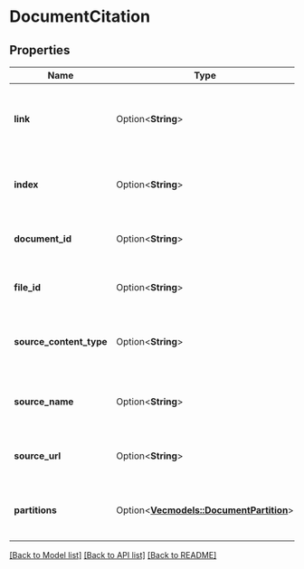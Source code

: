 # DocumentCitation

## Properties

Name | Type | Description | Notes
------------ | ------------- | ------------- | -------------
**link** | Option<**String**> | URL or reference to the original source document | [optional]
**index** | Option<**String**> | Identifier or position of the citation within the source | [optional]
**document_id** | Option<**String**> | Unique identifier for the document | [optional]
**file_id** | Option<**String**> | Unique identifier for the file in storage | [optional]
**source_content_type** | Option<**String**> | Format of the source (e.g., 'pdf', 'docx', 'chat') | [optional]
**source_name** | Option<**String**> | Human-readable name or title of the source | [optional]
**source_url** | Option<**String**> | Web URL of the source for online content | [optional]
**partitions** | Option<[**Vec<models::DocumentPartition>**](DocumentPartition.md)> | Array of text segments used from the source | [optional]

[[Back to Model list]](../README.md#documentation-for-models) [[Back to API list]](../README.md#documentation-for-api-endpoints) [[Back to README]](../README.md)


